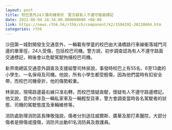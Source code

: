 ```yaml
---
layout: post
title: 校巴意外24人傷司機骨折　警方疑有人不遵守路面標記
date: 2021-06-04 16:34:00.000000000 +08:00
link: https://news.rthk.hk/rthk/ch/component/k2/1594292-20210604.htm
categories: rthk
---
```


沙田第一城對開發生交通意外，一輛載有學童的校巴由大涌橋路行車線衝落城門河邊的單車徑，24人受傷，包括校巴司機。警方說，初步調查認為有人不遵守路面交通標記，稍後會以危駛駕駛拘捕校巴司機。

新界南總區交通意外調查及支援組警司林泉說，事發時校巴上有55名、6至13歲的小學生、一名保母及司機。他說，所有小學生都受輕傷，因為他們當時有扣安全帶，而校巴司機骨折，他的傷勢較重。

林泉說，現場路邊最右線只准右轉，而校巴懷疑直駛，懷疑有人不遵守路邊標記。他又說，意外亦涉及一輛私家車及一輛輕型貨車，警方會調查當時各名駕駛者的狀態、司機的駕駛態度及車輛維修等。

消防處助理消防區長陳敬強說，傷者分別送往威爾斯、廣華及那打素醫院，大部分傷者是擦傷或撞傷，消防共出動81名消防員及救護員。
